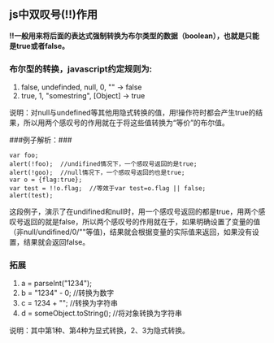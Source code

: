 ## js中双叹号(!!)作用

**!!一般用来将后面的表达式强制转换为布尔类型的数据（boolean），也就是只能是true或者false。**

### 布尔型的转换，javascript约定规则为:  ###
1. false, undefinded, null, 0, "" -> false
2. true, 1, "somestring", [Object] -> true

说明：对null与undefined等其他用隐式转换的值，用!操作符时都会产生true的结果，所以用两个感叹号的作用就在于将这些值转换为“等价”的布尔值。

###例子解析：###
```
var foo;  
alert(!foo);  //undifined情况下，一个感叹号返回的是true;  
alert(!goo);  //null情况下，一个感叹号返回的也是true;  
var o = {flag:true};  
var test = !!o.flag;  //等效于var test=o.flag || false;  
alert(test);
```

这段例子，演示了在undifined和null时，用一个感叹号返回的都是true，用两个感叹号返回的就是false，所以两个感叹号的作用就在于，如果明确设置了变量的值（非null/undifined/0/""等值)，结果就会根据变量的实际值来返回，如果没有设置，结果就会返回false。

### 拓展 ###
1. a = parseInt("1234");
2. b = "1234" - 0;  //转换为数字
3. c = 1234 + "";  //转换为字符串
4. d = someObject.toString();  //将对象转换为字符串

说明：其中第1种、第4种为显式转换，2、3为隐式转换。